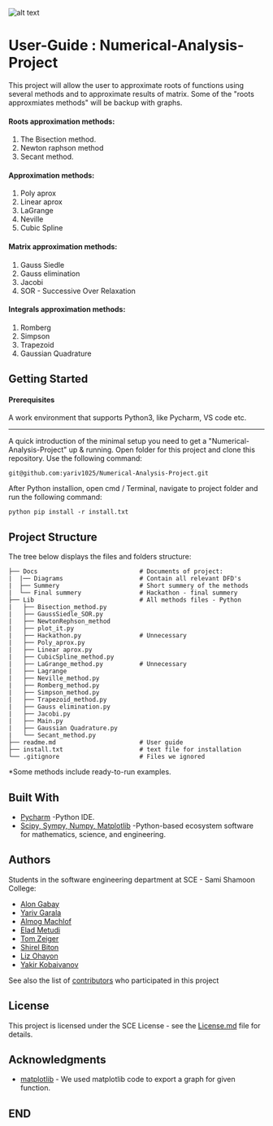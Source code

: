 ![alt text](https://i.imgur.com/ZNpFSo2.png)

# User-Guide : Numerical-Analysis-Project

This project will allow the user to approximate roots of functions using several methods
and to approximate results of matrix.
Some of the "roots approxmiates methods" will be backup with graphs.

#### Roots approximation methods:
1. The Bisection method.
2. Newton raphson method
3. Secant method.

#### Approximation methods:
1. Poly aprox
2. Linear aprox
3. LaGrange
4. Neville
5. Cubic Spline

#### Matrix approximation methods:
1. Gauss Siedle
2. Gauss elimination
3. Jacobi
4. SOR - Successive Over Relaxation

#### Integrals approximation methods:
1. Romberg
2. Simpson
3. Trapezoid
4. Gaussian Quadrature

## Getting Started
#### Prerequisites

A work environment that supports Python3, like Pycharm, VS code etc.
_____________________

A quick introduction of the minimal setup you need to get a "Numerical-Analysis-Project" up & running.
Open folder for this project and clone this repository.
Use the following command:
```
git@github.com:yariv1025/Numerical-Analysis-Project.git
```
After Python installion, open cmd / Terminal, navigate to project folder and run the following command:
```
python pip install -r install.txt
```

Project Structure
------------------
The tree below displays the files and folders structure:
```
├── Docs                            # Documents of project:
|  |── Diagrams                     # Contain all relevant DFD's
|  ├── Summery                      # Short summery of the methods
|  └── Final summery                # Hackathon - final summery  
├── Lib                             # All methods files - Python
|   ├── Bisection_method.py
|   ├── GaussSiedle_SOR.py
|   ├── NewtonRephson_method
|   ├── plot_it.py
|   ├── Hackathon.py                # Unnecessary
|   ├── Poly_aprox.py
|   ├── Linear aprox.py
|   ├── CubicSpline_method.py
|   ├── LaGrange_method.py          # Unnecessary
|   ├── Lagrange
|   ├── Neville_method.py
|   ├── Romberg_method.py
|   ├── Simpson_method.py
|   ├── Trapezoid_method.py
|   ├── Gauss elimination.py
|   ├── Jacobi.py
|   ├── Main.py
|   ├── Gaussian Quadrature.py
|   └── Secant_method.py
├── readme.md                       # User guide
├── install.txt                     # text file for installation
└── .gitignore                      # Files we ignored

```
*Some methods include ready-to-run examples.

Built With
----------
* [Pycharm](https://www.jetbrains.com/pycharm/) -Python IDE.
* [Scipy, Sympy, Numpy, Matplotlib](https://www.scipy.org/) -Python-based ecosystem software for mathematics, science, and engineering.

Authors
-------
Students in the software engineering department at SCE - Sami Shamoon College:
* [Alon Gabay](https://github.com/alongabay)
* [Yariv Garala](https://github.com/yariv1025)
* [Almog Machlof](https://github.com/Almogma)
* [Elad Metudi]()
* [Tom Zeiger](https://github.com/TomZaiger)
* [Shirel Biton](https://github.com/shirelBiton)
* [Liz Ohayon](https://github.com/lizohayon)
* [Yakir Kobaivanov](https://github.com/yakirk1)

See also the list of [contributors](https://github.com/yariv1025/Numerical_Analysis_Project/graphs/contributors) who participated in this project

License
-------
This project is licensed under the SCE License - see the [License.md](https://gist.github.com/Numerical_Analysis_Project/LICENSE.md) file for  details.

Acknowledgments
---------------
* [matplotlib](https://matplotlib.org/gallery/lines_bars_and_markers/simple_plot.html) - We used matplotlib code to export a graph for given function.
## END
